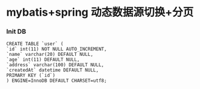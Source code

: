 # mybatis+spring 动态数据源切换+分页

### Init DB

	CREATE TABLE `user` (
	`id` int(11) NOT NULL AUTO_INCREMENT,
	`name` varchar(20) DEFAULT NULL,
	`age` int(11) DEFAULT NULL,
	`address` varchar(100) DEFAULT NULL,
	`createdAt` datetime DEFAULT NULL,
	PRIMARY KEY (`id`)
	) ENGINE=InnoDB DEFAULT CHARSET=utf8;